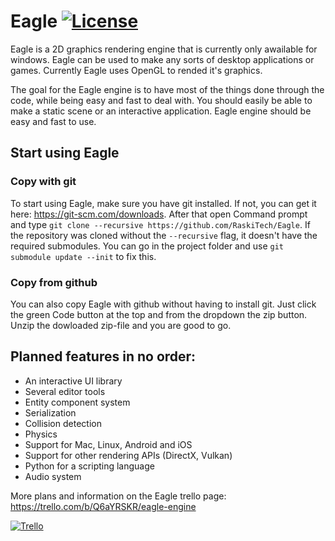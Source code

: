 # Eagle [![License](https://img.shields.io/github/license/RaskiTech/Eagle.svg)](https://github.com/RaskiTech/Eagle/blob/master/LICENSE)

Eagle is a 2D graphics rendering engine that is currently only awailable for windows. Eagle can be used to make any sorts of desktop applications or games. Currently Eagle uses OpenGL to rended it's graphics.

The goal for the Eagle engine is to have most of the things done through the code, while being easy and fast to deal with. You should easily be able to make a static scene or an interactive application. Eagle engine should be easy and fast to use. 

## Start using Eagle
### Copy with git
To start using Eagle, make sure you have git installed. If not, you can get it here: https://git-scm.com/downloads.
After that open Command prompt and type `git clone --recursive https://github.com/RaskiTech/Eagle`.
If the repository was cloned without the `--recursive` flag, it doesn't have the required submodules. You can go in the project folder and use `git submodule update --init` to fix this.

### Copy from github
You can also copy Eagle with github without having to install git. Just click the green Code button at the top and from the dropdown the zip button. Unzip the dowloaded zip-file and you are good to go.


## Planned features in no order:
- An interactive UI library
- Several editor tools
- Entity component system
- Serialization
- Collision detection
- Physics
- Support for Mac, Linux, Android and iOS
- Support for other rendering APIs (DirectX, Vulkan)
- Python for a scripting language
- Audio system


More plans and information on the Eagle trello page: https://trello.com/b/Q6aYRSKR/eagle-engine

[![Trello](https://img.shields.io/badge/%40RaskiTech--blue.svg?style=social&logo=Trello)](https://trello.com/b/Q6aYRSKR/eagle-engine)


